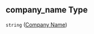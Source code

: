 ## company_name Type

`string` ([Company Name](iea43\_anemometer_calibration-properties-test-item-properties-oem-properties-company-name.md))
